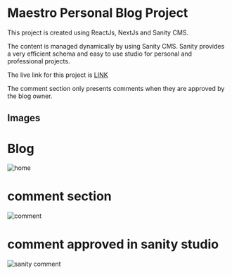 # Maestro Personal Blog Project

This project is created using ReactJs, NextJs and Sanity CMS.

The content is managed dynamically by using Sanity CMS. Sanity provides a very efficient schema and easy to use studio for personal and professional projects. 

The live link for this project is [LINK](https://maestro-sanity-blog.vercel.app/)

The comment section only presents comments when they are approved by the blog owner.


## Images

# Blog
![home](https://user-images.githubusercontent.com/65078124/195325292-419ce910-fdd8-49a4-9ea8-44c8d23c13ee.png)

# comment section
![comment](https://user-images.githubusercontent.com/65078124/195325426-d63dd9a5-4ebe-42c0-a049-b50ea2b5418e.png)

# comment approved in sanity studio
![sanity comment](https://user-images.githubusercontent.com/65078124/195325403-9cf6fc95-f5d2-4ea4-8f48-5edf5417e0ef.png)

